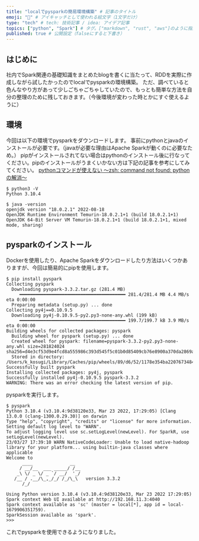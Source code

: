 ```yaml
---
title: "localでpysparkの簡易環境構築" # 記事のタイトル
emoji: "🐍" # アイキャッチとして使われる絵文字（1文字だけ）
type: "tech" # tech: 技術記事 / idea: アイデア記事
topics: ["python", "Spark"] # タグ。["markdown", "rust", "aws"]のように指定する
published: true # 公開設定（falseにすると下書き）
---
```

## はじめに
社内でSpark関連の基礎知識をまとめたblogを書くに当たって、RDDを実際に作成しながら試したかったのでlocalでpysparkの環境構築。
ただ、調べていると色んなやり方があって少しごちゃごちゃしていたので、もっとも簡単な方法を自分の整理のために残しておきます。（今後環境が変わった時とかにすぐ使えるように）

## 環境
今回は以下の環境でpysparkをダウンロードします。
事前にpythonとjavaのインストールが必要です。（javaが必要な理由はApache Sparkが動くのに必要なため。）
pipがインストールされてない場合はpythonのインストール後に行なってください。pipのインストールがうまくいかない方は下記の記事を参考にしてみてください。
[pythonコマンドが使えない 〜zsh: command not found: pythonの解消〜](https://zenn.dev/otohbk_ky/articles/b9b7d26255db78)
```
$ python3 -V
Python 3.10.4

$ java -version
openjdk version "18.0.2.1" 2022-08-18
OpenJDK Runtime Environment Temurin-18.0.2.1+1 (build 18.0.2.1+1)
OpenJDK 64-Bit Server VM Temurin-18.0.2.1+1 (build 18.0.2.1+1, mixed mode, sharing)
```

## pysparkのインストール
Dockerを使用したり、Apache Sparkをダウンロードしたり方法はいくつかありますが、今回は簡易的にpipを使用します。
```
$ pip install pyspark
Collecting pyspark
  Downloading pyspark-3.3.2.tar.gz (281.4 MB)
     ━━━━━━━━━━━━━━━━━━━━━━━━━━━━━━━━━━━━━━━━ 281.4/281.4 MB 4.4 MB/s eta 0:00:00
  Preparing metadata (setup.py) ... done
Collecting py4j==0.10.9.5
  Downloading py4j-0.10.9.5-py2.py3-none-any.whl (199 kB)
     ━━━━━━━━━━━━━━━━━━━━━━━━━━━━━━━━━━━━━━━━ 199.7/199.7 kB 3.9 MB/s eta 0:00:00
Building wheels for collected packages: pyspark
  Building wheel for pyspark (setup.py) ... done
  Created wheel for pyspark: filename=pyspark-3.3.2-py2.py3-none-any.whl size=281824024 sha256=d4e3cf53d9e4fcd8a555986c393d545f5c01b0d85409cb76e8900a370da2869a
  Stored in directory: /Users/k_kosugi/Library/Caches/pip/wheels/89/d6/52/1178e354ba2207673484f0ccd7b2ded0ab6671ae5c1fc5b49a
Successfully built pyspark
Installing collected packages: py4j, pyspark
Successfully installed py4j-0.10.9.5 pyspark-3.3.2
WARNING: There was an error checking the latest version of pip.
```
pysparkを実行します。
```
$ pyspark
Python 3.10.4 (v3.10.4:9d38120e33, Mar 23 2022, 17:29:05) [Clang 13.0.0 (clang-1300.0.29.30)] on darwin
Type "help", "copyright", "credits" or "license" for more information.
Setting default log level to "WARN".
To adjust logging level use sc.setLogLevel(newLevel). For SparkR, use setLogLevel(newLevel).
23/03/27 17:39:10 WARN NativeCodeLoader: Unable to load native-hadoop library for your platform... using builtin-java classes where applicable
Welcome to
      ____              __
     / __/__  ___ _____/ /__
    _\ \/ _ \/ _ `/ __/  '_/
   /__ / .__/\_,_/_/ /_/\_\   version 3.3.2
      /_/

Using Python version 3.10.4 (v3.10.4:9d38120e33, Mar 23 2022 17:29:05)
Spark context Web UI available at http://192.168.11.3:4040
Spark context available as 'sc' (master = local[*], app id = local-1679906351759).
SparkSession available as 'spark'.
>>>
```
これでpysparkを使用できるようになりました。